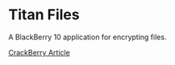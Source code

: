 # Titan Files
A BlackBerry 10 application for encrypting files.

[CrackBerry Article](http://crackberry.com/titan-files-blackberry-10)
